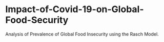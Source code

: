 # Impact-of-Covid-19-on-Global-Food-Security

Analysis of Prevalence of Global Food Insecurity using the Rasch Model.
